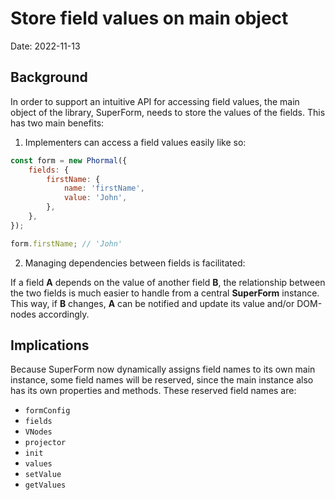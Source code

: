 # Store field values on main object
Date: 2022-11-13

## Background
In order to support an intuitive API for accessing field values, the main object of the library, SuperForm, needs to store the values of the fields. This has two main benefits:

1.  Implementers can access a field values easily like so:

```js
const form = new Phormal({
    fields: {
        firstName: {
            name: 'firstName',
            value: 'John',
        },
    },
});

form.firstName; // 'John'
```

2. Managing dependencies between fields is facilitated:

If a field **A** depends on the value of another field **B**, the relationship between the two fields is much easier to handle from a central **SuperForm** instance. This way, if **B** changes, **A** can be notified and update its value and/or DOM-nodes accordingly.

## Implications

Because SuperForm now dynamically assigns field names to its own main instance, some field names will be reserved, since the main instance also has its own properties and methods. These reserved field names are:

- `formConfig`
- `fields`
- `VNodes`
- `projector`
- `init`
- `values`
- `setValue`
- `getValues`